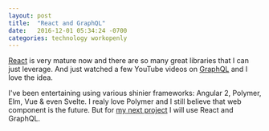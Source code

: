 ```yaml
---
layout: post
title:  "React and GraphQL"
date:   2016-12-01 05:34:24 -0700
categories: technology workopenly
---
```


[React](https://facebook.github.io/react/) is very mature now and there are so many great libraries that I can just leverage. And just watched a few YouTube videos on [GraphQL](http://graphql.org/) 
and I love the idea.

I've been entertaining using various shinier frameworks: Angular 2, Polymer, Elm, Vue & even Svelte. I realy love Polymer and I still believe that web component is 
the future. But for [my next project](https://workopenly.com) I will use React and GraphQL.